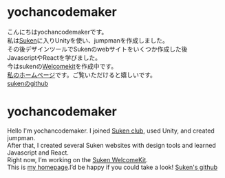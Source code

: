 # yochancodemaker
こんにちはyochancodemakerです。  
私は[Suken](https://suken.daemon.asia)に入りUnityを使い、jumpmanを作成しました。  
その後デザインツールでSukenのwebサイトをいくつか作成した後  
JavascriptやReactを学びました。  
今はsukenの[Welcomekit](https://github.com/kg-suken/WelcomeKit)を作成中です。  
[私のホームページ](https://sites.suken.daemon.asia/MemberAPPs/Yochancodemaker/yochancodemaker-web/index.html)です。ご覧いただけると嬉しいです。  
[sukenのgithub](https://github.com/kg-suken)
# yochancodemaker
Hello I'm yochancodemaker.
I joined [Suken club](https://suken.daemon.asia), used Unity, and created jumpman.  
After that, I created several Suken websites with design tools and learned Javascript and React.  
Right now, I’m working on the [Suken WelcomeKit](https://github.com/kg-suken/WelcomeKit).    
This is [my homepage](https://sites.suken.daemon.asia/MemberAPPs/Yochancodemaker/yochancodemaker-web/index.html).I’d be happy if you could take a look!
[Suken's github](https://github.com/kg-suken)
